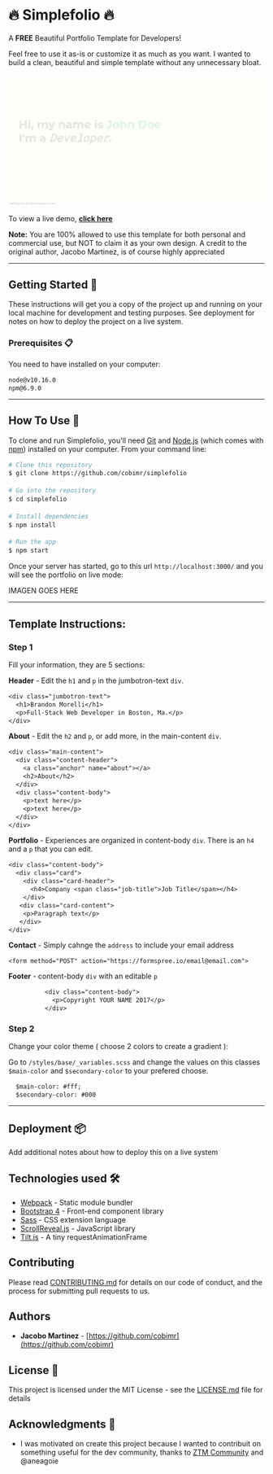 # 🔥 Simplefolio 🔥

A **FREE** Beautiful Portfolio Template for Developers!

Feel free to use it as-is or customize it as much as you want. I wanted to build a clean, beautiful and simple template without any unnecessary bloat.

![](example.gif)

To view a live demo, **[click here](https://simplefolio.netlify.com/)**

**Note:** You are 100% allowed to use this template for both personal and commercial use, but NOT to claim it as your own design. A credit to the original author, Jacobo Martinez, is of course highly appreciated

---

## Getting Started 🚀

These instructions will get you a copy of the project up and running on your local machine for development and testing purposes. See deployment for notes on how to deploy the project on a live system.

### Prerequisites 📋

You need to have installed on your computer:

```
node@v10.16.0
npm@6.9.0
```

---

## How To Use 🔧

To clone and run Simplefolio, you'll need [Git](https://git-scm.com) and [Node.js](https://nodejs.org/en/download/) (which comes with [npm](http://npmjs.com)) installed on your computer. From your command line:

```bash
# Clone this repository
$ git clone https://github.com/cobimr/simplefolio

# Go into the repository
$ cd simplefolio

# Install dependencies
$ npm install

# Run the app
$ npm start
```

Once your server has started, go to this url `http://localhost:3000/` and you will see the portfolio on live mode:

IMAGEN GOES HERE

---

## Template Instructions:

### Step 1

Fill your information, they are 5 sections:

**Header** - Edit the `h1` and `p` in the jumbotron-text `div`.

```
<div class="jumbotron-text">
  <h1>Brandon Morelli</h1>
  <p>Full-Stack Web Developer in Boston, Ma.</p>
</div>
```

**About** - Edit the `h2` and `p`, or add more, in the main-content `div`.

```
<div class="main-content">
  <div class="content-header">
    <a class="anchor" name="about"></a>
    <h2>About</h2>
  </div>
  <div class="content-body">
    <p>text here</p>
    <p>text here</p>
  </div>
</div>
```

**Portfolio** - Experiences are organized in content-body `div`. There is an `h4` and a `p` that you can edit.

```
<div class="content-body">
  <div class="card">
    <div class="card-header">
      <h4>Company <span class="job-title">Job Title</span></h4>
    </div>
   <div class="card-content">
    <p>Paragraph text</p>
   </div>
</div>
```

**Contact** - Simply cahnge the `address` to include your email address

```
<form method="POST" action="https://formspree.io/email@email.com">
```

**Footer** - content-body `div` with an editable `p`

```
          <div class="content-body">
            <p>Copyright YOUR NAME 2017</p>
          </div>
```

### Step 2

Change your color theme ( choose 2 colors to create a gradient ):

Go to `/styles/base/_variables.scss` and change the values on this classes `$main-color` and `$secondary-color` to your prefered choose.

```
  $main-color: #fff;
  $secondary-color: #000
```

---

## Deployment 📦

Add additional notes about how to deploy this on a live system

## Technologies used 🛠️

- [Webpack](https://webpack.js.org/concepts/) - Static module bundler
- [Bootstrap 4](https://getbootstrap.com/docs/4.3/getting-started/introduction/) - Front-end component library
- [Sass](https://sass-lang.com/documentation) - CSS extension language
- [ScrollReveal.js](https://scrollrevealjs.org/) - JavaScript library
- [Tilt.js](https://gijsroge.github.io/tilt.js/) - A tiny requestAnimationFrame

## Contributing

Please read [CONTRIBUTING.md](https://gist.github.com/PurpleBooth/b24679402957c63ec426) for details on our code of conduct, and the process for submitting pull requests to us.

## Authors

- **Jacobo Martinez** - [https://github.com/cobimr](https://github.com/cobimr)

## License 📄

This project is licensed under the MIT License - see the [LICENSE.md](LICENSE.md) file for details

## Acknowledgments 🎁

- I was motivated on create this project because I wanted to contribuit on something useful for the dev community, thanks to [ZTM Community](https://github.com/zero-to-mastery) and @aneagoie
